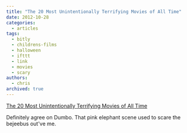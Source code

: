 ```yaml
---
title: "The 20 Most Unintentionally Terrifying Movies of All Time"
date: 2012-10-28
categories:
  - articles
tags:
  - bitly
  - childrens-films
  - halloween
  - ifttt
  - link
  - movies
  - scary
authors:
  - chris
archived: true
---
```


[The 20 Most Unintentionally Terrifying Movies of All Time](http://io9.com/5955587/the-20-most-unintentionally-terrifying-movies-of-all-time "The 20 Most Unintentionally Terrifying Movies of All Time")

Definitely agree on Dumbo. That pink elephant scene used to scare the bejeebus out've me.
